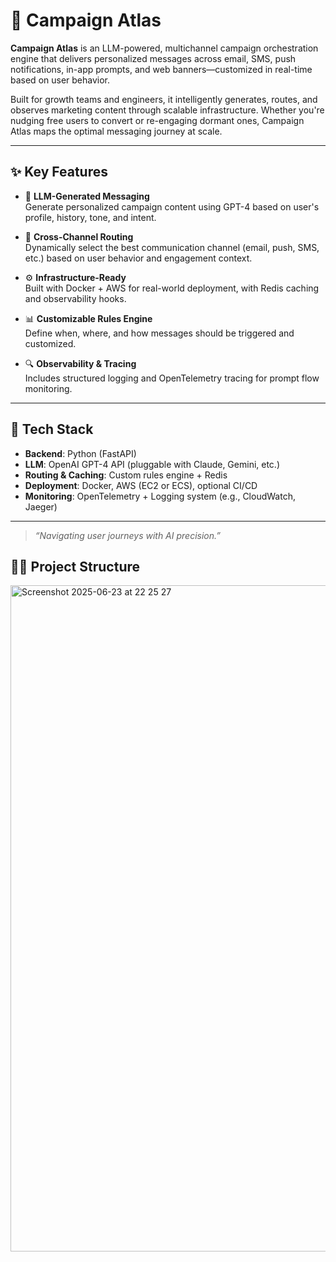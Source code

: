 # 📡 Campaign Atlas

**Campaign Atlas** is an LLM-powered, multichannel campaign orchestration engine that delivers personalized messages across email, SMS, push notifications, in-app prompts, and web banners—customized in real-time based on user behavior.

Built for growth teams and engineers, it intelligently generates, routes, and observes marketing content through scalable infrastructure. Whether you're nudging free users to convert or re-engaging dormant ones, Campaign Atlas maps the optimal messaging journey at scale.

---

## ✨ Key Features

- 🤖 **LLM-Generated Messaging**  
  Generate personalized campaign content using GPT-4 based on user's profile, history, tone, and intent.

- 🧭 **Cross-Channel Routing**  
  Dynamically select the best communication channel (email, push, SMS, etc.) based on user behavior and engagement context.

- ⚙️ **Infrastructure-Ready**  
  Built with Docker + AWS for real-world deployment, with Redis caching and observability hooks.

- 📊 **Customizable Rules Engine**  
  Define when, where, and how messages should be triggered and customized.

- 🔍 **Observability & Tracing**  
  Includes structured logging and OpenTelemetry tracing for prompt flow monitoring.

---

## 🧱 Tech Stack

- **Backend**: Python (FastAPI)
- **LLM**: OpenAI GPT-4 API (pluggable with Claude, Gemini, etc.)
- **Routing & Caching**: Custom rules engine + Redis
- **Deployment**: Docker, AWS (EC2 or ECS), optional CI/CD
- **Monitoring**: OpenTelemetry + Logging system (e.g., CloudWatch, Jaeger)

---

> _“Navigating user journeys with AI precision.”_


## 🙇‍♀️ Project Structure
<img width="1066" alt="Screenshot 2025-06-23 at 22 25 27" src="https://github.com/user-attachments/assets/059e4521-d508-4dca-9419-0052e43f07df" />








